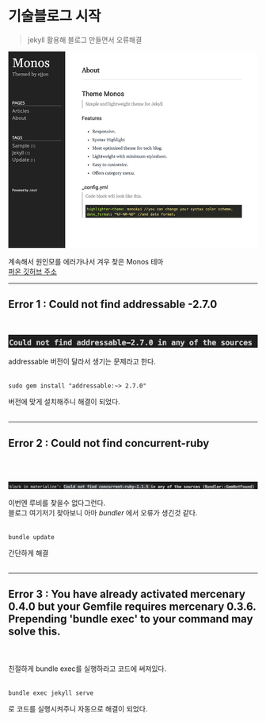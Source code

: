 
# 기술블로그 시작

> jekyll 활용해 블로그 만들면서 오류해결

![alt text](/public/img/screenshot-1.png)

계속해서 원인모를 에러가나서 겨우 찾은 Monos 테마  
[퍼온 깃허브 주소](https://github.com/ejjoo/jekyll-theme-monos)

---
## Error 1 : Could not find addressable -2.7.0  
<br>

![alt text](/public/img/2022-11-30-start/adressable.png)

addressable 버전이 달라서 생기는 문제라고 한다. 
<br/>
<br/>

```
sudo gem install "addressable:~> 2.7.0"
```
버전에 맞게 설치해주니 해결이 되었다.  
<br>

---
## Error 2 : Could not find concurrent-ruby
<br/>
<br/>

![alt text](/public/img/2022-11-30-start/find_ruby.png)

이번엔 루비를 찾을수 없다그런다.  
블로그 여기저기 찾아보니 아마 _bundler_ 에서 오류가 생긴것 같다.  
<br/>
```
bundle update
```
간단하게 해결  
<br>  

---
## Error 3 : You have already activated mercenary 0.4.0 but your Gemfile requires mercenary 0.3.6. Prepending 'bundle exec' to your command may solve this.
<br/>
<br/>
친절하게 bundle exec를 실행하라고 코드에 써져있다.
<br>
<br>

```
bundle exec jekyll serve
```

로 코드를 실행시켜주니 자동으로 해결이 되었다.
